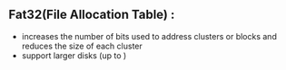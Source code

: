 ## Fat32(File Allocation Table) :
- increases the number of bits used to address clusters or blocks and reduces the size of each cluster
- support larger disks (up to )
